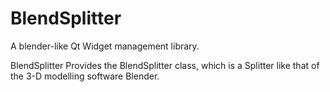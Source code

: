 # BlendSplitter
A blender-like Qt Widget management library.

BlendSplitter Provides the BlendSplitter class, which is a Splitter like that of the 3-D modelling software Blender.
